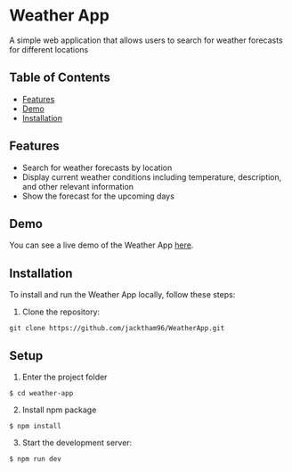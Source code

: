 # Weather App

A simple web application that allows users to search for weather forecasts for different locations

 ## Table of Contents

- [Features](#features)
- [Demo](#demo)
- [Installation](#installation)


## Features

- Search for weather forecasts by location
- Display current weather conditions including temperature, description, and other relevant information
- Show the forecast for the upcoming days


## Demo

You can see a live demo of the Weather App [here](https://weatherapp-gamma-nine.vercel.app/).


## Installation

To install and run the Weather App locally, follow these steps:

1. Clone the repository:
```
git clone https://github.com/jacktham96/WeatherApp.git
```


## Setup
1. Enter the project folder
```
$ cd weather-app
```
2. Install npm package
```
$ npm install
```
3. Start the development server:
```
$ npm run dev
